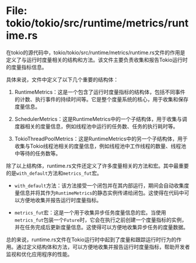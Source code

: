 # File: tokio/tokio/src/runtime/metrics/runtime.rs

在tokio的源代码中，tokio/tokio/src/runtime/metrics/runtime.rs文件的作用是定义了与运行时度量相关的结构和方法。该文件主要负责收集和报告Tokio运行时的度量指标信息。

具体来说，文件中定义了以下几个重要的结构体：

1. RuntimeMetrics：这是一个包含了运行时度量指标的结构体，包括不同事件的计数、执行事件的持续时间等。它是整个度量系统的核心，用于收集和保存度量信息。

2. SchedulerMetrics：这是RuntimeMetrics中的一个子结构体，用于收集与调度器相关的度量信息，例如线程池中运行的任务数、任务的执行耗时等。

3. TokioThreadPoolMetrics：这是RuntimeMetrics中的另一个子结构体，用于收集与Tokio线程池相关的度量信息，例如线程池中工作线程的数量、线程池中等待的任务数等。

除了以上结构体，runtime.rs文件还定义了许多度量相关的方法和宏。其中最重要的是`with_default`方法和`metrics_fut`宏。

- `with_default`方法：该方法接受一个闭包并在其内部运行，期间会自动收集度量信息并将其作为`RuntimeMetrics`的静态实例传递给闭包。这使得在代码中可以方便地收集并报告运行时度量指标。

- `metrics_fut`宏：这是一个用于收集异步任务度量信息的宏。当使用`metrics_fut`包装一个`Future`时，它会在执行之前创建一个度量指标的实例，并在任务完成后更新度量信息。这使得可以方便地收集异步任务的度量数据。

总的来说，runtime.rs文件在Tokio运行时中起到了度量和跟踪运行时行为的作用。通过定义结构体和方法，可以方便地收集并报告运行时度量指标，帮助开发者监视和优化应用程序的性能。

